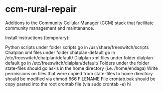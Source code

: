 # ccm-rural-repair
Additions to the Community Cellular Manager (CCM) stack that facilitate community management and maintenance.

Install instructions (temporary):

Python scripts under folder scripts go in /usr/share/freeswitch/scripts
Chatplan xml files under folder chatplan-default go in /etc/freeswitch/chatplan/default/
Dialplan xml files under folder dialplan-default go in /etc/freeswitch/dialplan/default/
Folders under the folder state-files should go as-is in the home directory (i.e. /home/endaga)
Write permissions on files that were copied from state-files to home directory should be modified via chmod 666 FILENAME
File crontab.bak should be copy pasted into the root crontab file (via sudo crontab -e)
hi